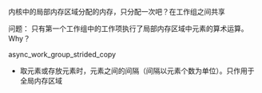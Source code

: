 

内核中的局部内存区域分配的内存，只分配一次吧？在工作组之间共享

问题：
只有第一个工作组中的工作项执行了局部内存区域中元素的算术运算。Why？

async_work_group_strided_copy
- 取元素或存放元素时，元素之间的间隔（间隔以元素个数为单位）。只作用于全局内存区域

